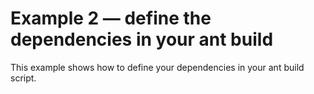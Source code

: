 # Example 2 — define the dependencies in your ant build

This example shows how to define your dependencies in your ant build script. 
